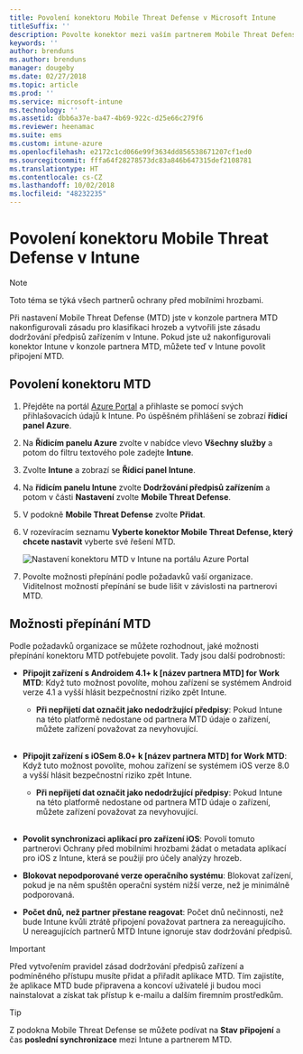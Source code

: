 ```yaml
---
title: Povolení konektoru Mobile Threat Defense v Microsoft Intune
titleSuffix: ''
description: Povolte konektor mezi vaším partnerem Mobile Threat Defense (MTD) a Microsoft Intune.
keywords: ''
author: brenduns
ms.author: brenduns
manager: dougeby
ms.date: 02/27/2018
ms.topic: article
ms.prod: ''
ms.service: microsoft-intune
ms.technology: ''
ms.assetid: dbb6a37e-ba47-4b69-922c-d25e66c279f6
ms.reviewer: heenamac
ms.suite: ems
ms.custom: intune-azure
ms.openlocfilehash: e2172c1cd066e99f3634dd856538671207cf1ed0
ms.sourcegitcommit: fffa64f28278573dc83a846b647315def2108781
ms.translationtype: HT
ms.contentlocale: cs-CZ
ms.lasthandoff: 10/02/2018
ms.locfileid: "48232235"
---
```

# <a name="enable-the-mobile-threat-defense-connector-in-intune"></a>Povolení konektoru Mobile Threat Defense v Intune

> [!NOTE] 
> Toto téma se týká všech partnerů ochrany před mobilními hrozbami.

Při nastavení Mobile Threat Defense (MTD) jste v konzole partnera MTD nakonfigurovali zásadu pro klasifikaci hrozeb a vytvořili jste zásadu dodržování předpisů zařízením v Intune. Pokud jste už nakonfigurovali konektor Intune v konzole partnera MTD, můžete teď v Intune povolit připojení MTD.

## <a name="to-enable-the-mtd-connector"></a>Povolení konektoru MTD

1. Přejděte na portál [Azure Portal](https://portal.azure.com) a přihlaste se pomocí svých přihlašovacích údajů k Intune. Po úspěšném přihlášení se zobrazí **řídicí panel Azure**.

2. Na **Řídicím panelu Azure** zvolte v nabídce vlevo **Všechny služby** a potom do filtru textového pole zadejte **Intune**.

3. Zvolte **Intune** a zobrazí se **Řídicí panel Intune**.

4. Na **řídicím panelu Intune** zvolte **Dodržování předpisů zařízením** a potom v části **Nastavení** zvolte **Mobile Threat Defense**.

5. V podokně **Mobile Threat Defense** zvolte **Přidat**.

6. V rozevíracím seznamu **Vyberte konektor Mobile Threat Defense, který chcete nastavit** vyberte své řešení MTD.

    ![Nastavení konektoru MTD v Intune na portálu Azure Portal](./media/enable-mtd-connector-1.png)

7. Povolte možnosti přepínání podle požadavků vaší organizace. Viditelnost možností přepínání se bude lišit v závislosti na partnerovi MTD.

## <a name="mtd-toggle-options"></a>Možnosti přepínání MTD

Podle požadavků organizace se můžete rozhodnout, jaké možnosti přepínání konektoru MTD potřebujete povolit. Tady jsou další podrobnosti:

- **Připojit zařízení s Androidem 4.1+ k [název partnera MTD] for Work MTD**: Když tuto možnost povolíte, mohou zařízení se systémem Android verze 4.1 a vyšší hlásit bezpečnostní riziko zpět Intune.
    - **Při nepřijetí dat označit jako nedodržující předpisy**: Pokud Intune na této platformě nedostane od partnera MTD údaje o zařízení, můžete zařízení považovat za nevyhovující.
<br></br>
- **Připojit zařízení s iOSem 8.0+ k [název partnera MTD] for Work MTD**: Když tuto možnost povolíte, mohou zařízení se systémem iOS verze 8.0 a vyšší hlásit bezpečnostní riziko zpět Intune.
    - **Při nepřijetí dat označit jako nedodržující předpisy**: Pokud Intune na této platformě nedostane od partnera MTD údaje o zařízení, můžete zařízení považovat za nevyhovující.
<br></br>
- **Povolit synchronizaci aplikací pro zařízení iOS**: Povolí tomuto partnerovi Ochrany před mobilními hrozbami žádat o metadata aplikací pro iOS z Intune, která se použijí pro účely analýzy hrozeb.

- **Blokovat nepodporované verze operačního systému**: Blokovat zařízení, pokud je na něm spuštěn operační systém nižší verze, než je minimálně podporovaná.

- **Počet dnů, než partner přestane reagovat**: Počet dnů nečinnosti, než bude Intune kvůli ztrátě připojení považovat partnera za nereagujícího. U nereagujících partnerů MTD Intune ignoruje stav dodržování předpisů.

> [!IMPORTANT] 
> Před vytvořením pravidel zásad dodržování předpisů zařízení a podmíněného přístupu musíte přidat a přiřadit aplikace MTD. Tím zajistíte, že aplikace MTD bude připravena a koncoví uživatelé ji budou moci nainstalovat a získat tak přístup k e-mailu a dalším firemním prostředkům.

> [!TIP]
> Z podokna Mobile Threat Defense se můžete podívat na **Stav připojení** a čas **poslední synchronizace** mezi Intune a partnerem MTD.
